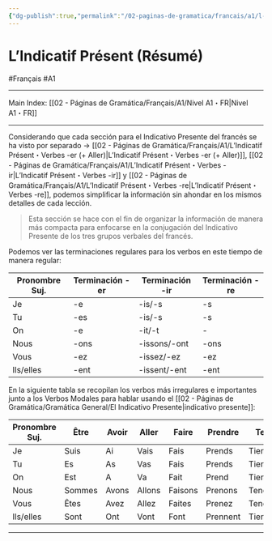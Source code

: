 ```yaml
---
{"dg-publish":true,"permalink":"/02-paginas-de-gramatica/francais/a1/l-indicatif-present-resume/"}
---
```


# L’Indicatif Présent (Résumé)
#Français #A1
___
Main Index: [[02 - Páginas de Gramática/Français/A1/Nivel A1・FR\|Nivel A1・FR]]
___
Considerando que cada sección para el Indicativo Presente del francés se ha visto por separado → [[02 - Páginas de Gramática/Français/A1/L’Indicatif Présent・Verbes -er (+ Aller)\|L’Indicatif Présent・Verbes -er (+ Aller)]], [[02 - Páginas de Gramática/Français/A1/L’Indicatif Présent・Verbes -ir\|L’Indicatif Présent・Verbes -ir]] y [[02 - Páginas de Gramática/Français/A1/L’Indicatif Présent・Verbes -re\|L’Indicatif Présent・Verbes -re]], podemos simplificar la información sin ahondar en los mismos detalles de cada lección.

> Esta sección se hace con el fin de organizar la información de manera más compacta para enfocarse en la conjugación del Indicativo Presente de los tres grupos verbales del francés.

Podemos ver las terminaciones regulares para los verbos en este tiempo de manera regular:

| Pronombre Suj. | Terminación -er | Terminación -ir | Terminación -re |
| -------------- | --------------- | --------------- | --------------- |
| Je             | -e              | -is/-s          | -s              |
| Tu             | -es             | -is/-s          | -s              |
| On             | -e              | -it/-t          | -               |
| Nous           | -ons            | -issons/-ont    | -ons            |
| Vous           | -ez             | -issez/-ez      | -ez             |
| Ils/elles      | -ent            | -issent/-ent    | -ent            |
En la siguiente tabla se recopilan los verbos más irregulares e importantes junto a los Verbos Modales para hablar usando el [[02 - Páginas de Gramática/Gramática General/El Indicativo Presente\|indicativo presente]]:

| Pronombre Suj. | Être   | Avoir | Aller  | Faire   | Prendre  | Tenir    |
| -------------- | ------ | ----- | ------ | ------- | -------- | -------- |
| Je             | Suis   | Ai    | Vais   | Fais    | Prends   | Tiens    |
| Tu             | Es     | As    | Vas    | Fais    | Prends   | Tiens    |
| On             | Est    | A     | Va     | Fait    | Prend    | Tient    |
| Nous           | Sommes | Avons | Allons | Faisons | Prenons  | Tenons   |
| Vous           | Êtes   | Avez  | Allez  | Faites  | Prenez   | Tenez    |
| Ils/elles      | Sont   | Ont   | Vont   | Font    | Prennent | Tiennent |
___